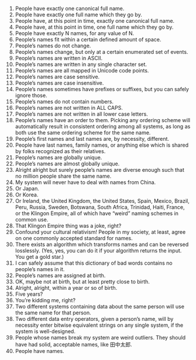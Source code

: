 1. People have exactly one canonical full name.
2. People have exactly one full name which they go by.
3. People have, at this point in time, exactly one canonical full name.
4. People have, at this point in time, one full name which they go by.
5. People have exactly N names, for any value of N.
6. People’s names fit within a certain defined amount of space.
7. People’s names do not change.
8. People’s names change, but only at a certain enumerated set of events.
9. People’s names are written in ASCII.
10. People’s names are written in any single character set.
11. People’s names are all mapped in Unicode code points.
12. People’s names are case sensitive.
13. People’s names are case insensitive.
14. People’s names sometimes have prefixes or suffixes, but you can safely ignore those.
15. People’s names do not contain numbers.
16. People’s names are not written in ALL CAPS.
17. People’s names are not written in all lower case letters.
18. People’s names have an order to them.  Picking any ordering scheme will automatically result in consistent ordering among all systems, as long as both use the same ordering scheme for the same name.
19. People’s first names and last names are, by necessity, different.
20. People have last names, family names, or anything else which is shared by folks recognized as their relatives.
21. People’s names are globally unique.
22. People’s names are almost globally unique.
23. Alright alright but surely people’s names are diverse enough such that no million people share the same name.
24. My system will never have to deal with names from China.
25. Or Japan.
26. Or Korea.
27. Or Ireland, the United Kingdom, the United States, Spain, Mexico, Brazil, Peru, Russia, Sweden, Botswana, South Africa, Trinidad, Haiti, France, or the Klingon Empire, all of which have “weird” naming schemes in common use.
28. That Klingon Empire thing was a joke, right?
29. Confound your cultural relativism!  People in my society, at least, agree on one commonly accepted standard for names.
30. There exists an algorithm which transforms names and can be reversed losslessly.  (Yes, yes, you can do it if your algorithm returns the input.  You get a gold star.)
31. I can safely assume that this dictionary of bad words contains no people’s names in it.
32. People’s names are assigned at birth.
33. OK, maybe not at birth, but at least pretty close to birth.
34. Alright, alright, within a year or so of birth.
35. Five years?
36. You’re kidding me, right?
37. Two different systems containing data about the same person will use the same name for that person.
38. Two different data entry operators, given a person’s name, will by necessity enter bitwise equivalent strings on any single system, if the system is well-designed.
39. People whose names break my system are weird outliers.  They should have had solid, acceptable names, like 田中太郎.
40. People have names.
